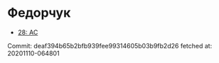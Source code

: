 # Федорчук
- [28: AC](28.md)

Commit: deaf394b65b2bfb939fee99314605b03b9fb2d26
 fetched at: 20201110-064801
